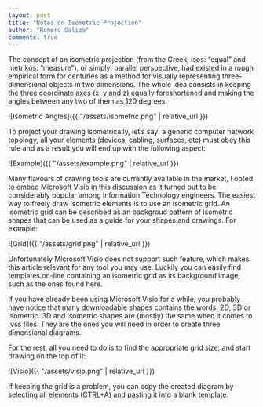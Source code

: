 ```yaml
---
layout: post
title: "Notes on Isometric Projection"
author: "Romero Galiza"
comments: true
---
```


The concept of an isometric projection (from the Greek, ísos: “equal” and metrikós: “measure”), or simply: parallel perspective, had existed in a rough empirical form for centuries as a method for visually representing three-dimensional objects in two dimensions. The whole idea consists in keeping the three coordinate axes (x, y and z) equally foreshortened and making the angles between any two of them as 120 degrees.

![Isometric Angles]({{ "/assets/isometric.png" | relative_url }})

To project your drawing isometrically, let’s say: a generic computer network topology, all your elements (devices, cabling, surfaces, etc) must obey this rule and as a result you will end up with the following aspect:

![Example]({{ "/assets/example.png" | relative_url }})

Many flavours of drawing tools are currently available in the market, I opted to embed Microsoft Visio in this discussion as it turned out to be considerably popular among Information Technology engineers. The easiest way to freely draw isometric elements is to use an isometric grid. An isometric grid can be described as an backgroud pattern of isometric shapes that can be used as a guide for your shapes and drawings. For example:

![Grid]({{ "/assets/grid.png" | relative_url }})

Unfortunately Microsoft Visio does not support such feature, which makes this article relevant for any tool you may use. Luckily you can easily find templates on-line containing an isometric grid as its background image, such as the ones found here.

If you have already been using Microsoft Visio for a while, you probably have notice that many downloadable shapes contains the words: 2D, 3D or isometric. 3D and isometric shapes are (mostly) the same when it comes to .vss files. They are the ones you will need in order to create three dimensional diagrams.

For the rest, all you need to do is to find the appropriate grid size, and start drawing on the top of it:

![Visio]({{ "/assets/visio.png" | relative_url }})

If keeping the grid is a problem, you can copy the created diagram by selecting all elements (CTRL+A) and pasting it into a blank template.